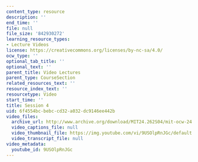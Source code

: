 ```yaml
---
content_type: resource
description: ''
end_time: ''
file: null
file_size: '842930272'
learning_resource_types:
- Lecture Videos
license: https://creativecommons.org/licenses/by-nc-sa/4.0/
ocw_type: ''
optional_tab_title: ''
optional_text: ''
parent_title: Video Lectures
parent_type: CourseSection
related_resources_text: ''
resource_index_text: ''
resourcetype: Video
start_time: ''
title: Session 4
uid: 6f4554bc-bebc-cd32-a032-dc9146ee442b
video_files:
  archive_url: http://www.archive.org/download/MIT24.262S04/mit-ocw-24.262-singer-04may2004-220k.mp4
  video_captions_file: null
  video_thumbnail_file: https://img.youtube.com/vi/9USOlpRnJGc/default.jpg
  video_transcript_file: null
video_metadata:
  youtube_id: 9USOlpRnJGc
---
```

